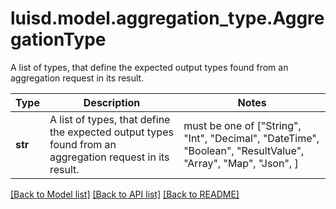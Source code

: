 # luisd.model.aggregation_type.AggregationType

A list of types, that define the expected output types found from an aggregation request in its result.

Type | Description | Notes
------------- | ------------- | -------------
**str** | A list of types, that define the expected output types found from an aggregation request in its result. |  must be one of ["String", "Int", "Decimal", "DateTime", "Boolean", "ResultValue", "Array", "Map", "Json", ]

[[Back to Model list]](../../README.md#documentation-for-models) [[Back to API list]](../../README.md#documentation-for-api-endpoints) [[Back to README]](../../README.md)

